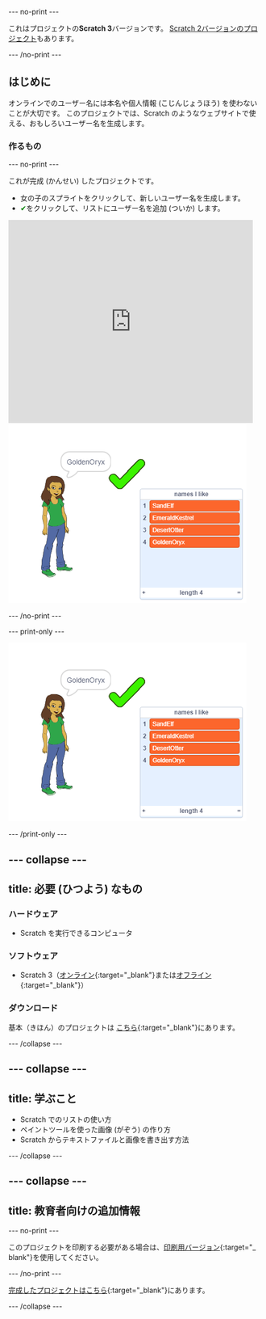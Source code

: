 \--- no-print \---

これはプロジェクトの**Scratch 3**バージョンです。 [Scratch 2バージョンのプロジェクト](https://projects.raspberrypi.org/en/projects/username-generator-scratch2)もあります。

\--- /no-print \---

## はじめに

オンラインでのユーザー名には本名や個人情報 (こじんじょうほう) を使わないことが大切です。 このプロジェクトでは、Scratch のようなウェブサイトで使える、おもしろいユーザー名を生成します。

### 作るもの

\--- no-print \---

これが完成 (かんせい) したプロジェクトです。

- 女の子のスプライトをクリックして、新しいユーザー名を生成します。
- <span style="color: green;">✔</span>をクリックして、リストにユーザー名を追加 (ついか) します。

<div class="scratch-preview">
  <iframe allowtransparency="true" width="485" height="402" src="https://scratch.mit.edu/projects/embed/292974184/?autostart=false" frameborder="0" scrolling="no"></iframe>
  <img src="images/usernames-final.png">
</div>

\--- /no-print \---

\--- print-only \---

![完成したプロジェクト](images/usernames-final.png)

\--- /print-only \---

## \--- collapse \---

## title: 必要 (ひつよう) なもの

### ハードウェア

- Scratch を実行できるコンピュータ

### ソフトウェア

- Scratch 3（[オンライン](http://rpf.io/scratchon){:target="_blank"}または[オフライン](http://rpf.io/scratchoff){:target="_blank"}）

### ダウンロード

基本（きほん）のプロジェクトは [こちら](http://rpf.io/p/en/username-generator-go){:target="_blank"}にあります。

\--- /collapse \---

## \--- collapse \---

## title: 学ぶこと

- Scratch でのリストの使い方
- ペイントツールを使った画像 (がぞう) の作り方
- Scratch からテキストファイルと画像を書き出す方法

\--- /collapse \---

## \--- collapse \---

## title: 教育者向けの追加情報

\--- no-print \---

このプロジェクトを印刷する必要がある場合は、[印刷用バージョン](https://projects.raspberrypi.org/en/projects/username-generator/print){:target="_ blank"}を使用してください。

\--- /no-print \---

[完成したプロジェクトはこちら](http://rpf.io/p/en/username-generator-get){:target="_blank"}にあります。

\--- /collapse \---